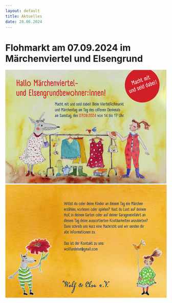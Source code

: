 ```yaml
---
layout: default
title: Aktuelles
date: 28.06.2024
---
```


# Flohmarkt am 07.09.2024 im Märchenviertel und Elsengrund

<span class="image main"><img src="images/Flohmarkt_Flyer_2024_1.png" alt="" /></span>
<span class="image main"><img src="images/Flohmarkt_Flyer_2024_2.png" alt="" /></span>

